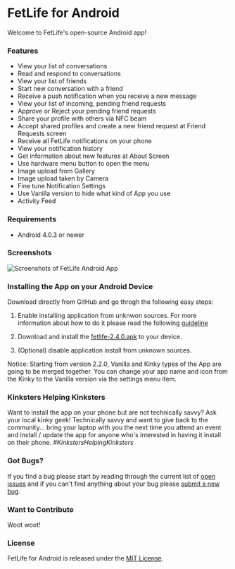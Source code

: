 # FetLife for Android

Welcome to FetLife's open-source Android app!

### Features

- View your list of conversations
- Read and respond to conversations
- View your list of friends
- Start new conversation with a friend
- Receive a push notification when you receive a new message
- View your list of incoming, pending friend requests
- Approve or Reject your pending friend requests
- Share your profile with others via NFC beam
- Accept shared profiles and create a new friend request at Friend Requests screen
- Receive all FetLife notifications on your phone
- View your notification history
- Get information about new features at About Screen
- Use hardware menu button to open the menu
- Image upload from Gallery
- Image upload taken by Camera
- Fine tune Notification Settings
- Use Vanilla version to hide what kind of App you use
- Activity Feed

### Requirements

- Android 4.0.3 or newer

### Screenshots

![Screenshots of FetLife Android App](https://cloud.githubusercontent.com/assets/4168967/21648277/c3a33cfe-d29d-11e6-8fd6-f95bd47c757f.jpg)


### Installing the App on your Android Device

Download directly from GitHub and go throgh the following easy steps:

1. Enable installing application from unknwon sources.
For more information about how to do it please read the following [guideline](https://developer.android.com/distribute/tools/open-distribution.html#unknown-sources)

2. Download and install the [fetlife-2.4.0.apk](https://github.com/fetlife/android/releases/download/v2.4.0/fetlife-2.4.0.apk) to your device.

3. (Optional) disable application install from unknown sources.

Notice: Starting from version 2.2.0, Vanilla and Kinky types of the App are going to be merged together. You can change your app name and icon from the Kinky to the Vanilla version via the settings menu item.

### Kinksters Helping Kinksters

Want to install the app on your phone but are not technically savvy? Ask your local kinky geek! Technically savvy and want to give back to the community... bring your laptop with you the next time you attend an event and install / update the app for anyone who's interested in having it install on their phone. *#KinkstersHelpingKinksters*


### Got Bugs?

If you find a bug please start by reading through the current list of [open issues](https://github.com/fetlife/fetlife-android/issues) and if you can't find anything about your bug please [submit a new bug](https://github.com/fetlife/fetlife-android/issues/new).


### Want to Contribute

Woot woot!


### License

FetLife for Android is released under the [MIT License](http://www.opensource.org/licenses/MIT).
